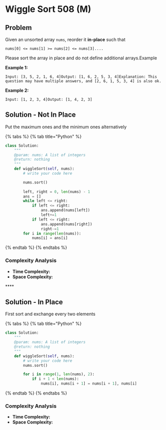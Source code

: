# Wiggle Sort 508 \(M\)

## Problem

Given an unsorted array `nums`, reorder it **in-place** such that

```text
nums[0] <= nums[1] >= nums[2] <= nums[3]....
```

Please sort the array in place and do not define additional arrays.Example

**Example 1:**

```text
Input: [3, 5, 2, 1, 6, 4]Output: [1, 6, 2, 5, 3, 4]Explanation: This question may have multiple answers, and [2, 6, 1, 5, 3, 4] is also ok.
```

**Example 2:**

```text
Input: [1, 2, 3, 4]Output: [1, 4, 2, 3]
```

## Solution - Not In Place

Put the maximum ones and the minimum ones alternatively

{% tabs %}
{% tab title="Python" %}
```python
class Solution:
    """
    @param: nums: A list of integers
    @return: nothing
    """
    def wiggleSort(self, nums):
        # write your code here

        nums.sort()
        
        left, right = 0, len(nums) - 1
        ans = []
        while left <= right:
            if left <= right:
                ans.append(nums[left])
                left+=1
            if left <= right:
                ans.append(nums[right])
                right-=1
        for i in range(len(nums)):
            nums[i] = ans[i]
```
{% endtab %}
{% endtabs %}

### Complexity Analysis

* **Time Complexity:**
* **Space Complexity:**

\*\*\*\*

## Solution - In Place

First sort and exchange every two elements 

{% tabs %}
{% tab title="Python" %}
```python
class Solution:
    """
    @param: nums: A list of integers
    @return: nothing
    """
    def wiggleSort(self, nums):
        # write your code here
        nums.sort()

        for i in range(1, len(nums), 2):
            if i + 1 < len(nums):
                nums[i], nums[i + 1] = nums[i + 1], nums[i]
```
{% endtab %}
{% endtabs %}

### Complexity Analysis

* **Time Complexity:**
* **Space Complexity:**

